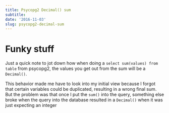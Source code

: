 ```yaml
---
title: Psycopg2 Decimal() sum
subtitle: 
date: '2016-11-03'
slug: psycopg2-decimal-sum
---
```


# Funky stuff

Just a quick note to jot down how when doing a `select sum(values) from table` from psycopg2, the values you get out from the sum will be a `Decimal()`.

This behavior made me have to look into my initial view because I forgot that certain variables could be duplicated, resulting in a wrong final sum. But the problem was that once I put the `sum()` into the query, something else broke when the query into the database resulted in a `Decimal()` when it was just
expecting an integer
